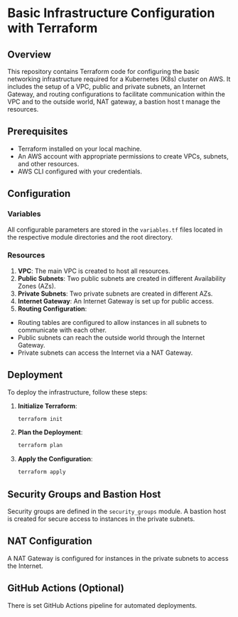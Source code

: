 # Basic Infrastructure Configuration with Terraform

## Overview

This repository contains Terraform code for configuring the basic networking infrastructure required for a Kubernetes (K8s) cluster on AWS. It includes the setup of a VPC, public and private subnets, an Internet Gateway, and routing configurations to facilitate communication within the VPC and to the outside world, NAT gateway, a bastion host t manage the resources.

## Prerequisites

- Terraform installed on your local machine.
- An AWS account with appropriate permissions to create VPCs, subnets, and other resources.
- AWS CLI configured with your credentials.

## Configuration

### Variables

All configurable parameters are stored in the `variables.tf` files located in the respective module directories and the root directory.

### Resources

1. **VPC**: The main VPC is created to host all resources.
2. **Public Subnets**: Two public subnets are created in different Availability Zones (AZs).
3. **Private Subnets**: Two private subnets are created in different AZs.
4. **Internet Gateway**: An Internet Gateway is set up for public access.
5. **Routing Configuration**:
  - Routing tables are configured to allow instances in all subnets to communicate with each other.
  - Public subnets can reach the outside world through the Internet Gateway.
  - Private subnets can access the Internet via a NAT Gateway.

## Deployment

To deploy the infrastructure, follow these steps:

1. **Initialize Terraform**:
   ```bash
   terraform init

2. **Plan the Deployment**:
   ```bash
   terraform plan

3. **Apply the Configuration**:
   ```bash
   terraform apply


## Security Groups and Bastion Host

Security groups are defined in the `security_groups` module. A bastion host is created for secure access to instances in the private subnets.

## NAT Configuration

A NAT Gateway is configured for instances in the private subnets to access the Internet.

## GitHub Actions (Optional)

There is set GitHub Actions pipeline for automated deployments.
   
   
   

